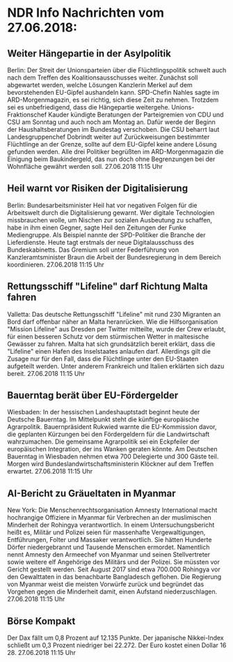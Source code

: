 # NDR Info Nachrichten vom 27.06.2018:


## Weiter Hängepartie in der Asylpolitik
Berlin: Der Streit der Unionsparteien über die Flüchtlingspolitik schwelt auch nach dem Treffen des Koalitionsausschusses weiter. Zunächst soll abgewartet werden, welche Lösungen Kanzlerin Merkel auf dem bevorstehenden EU-Gipfel aushandeln kann. SPD-Chefin Nahles sagte im ARD-Morgenmagazin, es sei richtig, sich diese Zeit zu nehmen. Trotzdem sei es unbefriedigend, dass die Hängepartie weitergehe. Unions-Fraktionschef Kauder kündigte Beratungen der Parteigremien von CDU und CSU am Sonntag und auch noch am Montag an. Dafür werde der Beginn der Haushaltsberatungen im Bundestag verschoben. Die CSU beharrt laut Landesgruppenchef Dobrindt weiter auf Zurückweisungen bestimmter Flüchtlinge an der Grenze, sollte auf dem EU-Gipfel keine andere Lösung gefunden werden. Alle drei Politiker begrüßten im ARD-Morgenmagazin die Einigung beim Baukindergeld, das nun doch ohne Begrenzungen bei der Wohnfläche gewährt werden soll. 27.06.2018 11:15 Uhr 

## Heil warnt vor Risiken der Digitalisierung
Berlin: 	Bundesarbeitsminister Heil hat vor negativen Folgen für die Arbeitswelt durch die Digitalisierung gewarnt. Wer digitale Technologien missbrauchen wolle, um Nischen zur sozialen Ausbeutung zu schaffen, habe in ihm einen Gegner, sagte Heil den Zeitungen der Funke Mediengruppe. Als Beispiel nannte der SPD-Politiker die Branche der Lieferdienste. Heute tagt erstmals der neue Digitalausschuss des Bundeskabinetts. Das Gremium soll unter Federführung von Kanzleramtsminister Braun die Arbeit der Bundesregierung in dem Bereich koordinieren. 27.06.2018 11:15 Uhr 

## Rettungsschiff "Lifeline" darf Richtung Malta fahren
Valletta: Das deutsche Rettungsschiff "Lifeline" mit rund 230 Migranten an Bord darf offenbar näher an Malta heranrücken. Wie die Hilfsorganisation "Mission Lifeline" aus Dresden per Twitter mitteilte, wurde der Crew erlaubt, für einen besseren Schutz vor dem stürmischen Wetter in maltesische Gewässer zu fahren. Malta hat sich grundsätzlich bereit erklärt, dass die "Lifeline" einen Hafen des Inselstaates anlaufen darf. Allerdings gilt die Zusage nur für den Fall, dass die Flüchtlinge unter den EU-Staaten aufgeteilt werden. Unter anderem Frankreich und Italien erklärten sich dazu bereit. 27.06.2018 11:15 Uhr 

## Bauerntag berät über EU-Fördergelder
Wiesbaden: In der hessischen Landeshauptstadt beginnt heute der Deutsche Bauerntag. Im Mittelpunkt steht die künftige europäische Agrarpolitik. Bauernpräsident Rukwied warnte die EU-Kommission davor, die geplanten Kürzungen bei den Fördergeldern für die Landwirtschaft wahrzumachen. Die gemeinsame Agrarpolitik sei ein Eckpfeiler der europäischen Integration, der ins Wanken geraten könnte. Am Deutschen Bauerntag in Wiesbaden nehmen etwa 700 Delegierte und 300 Gäste teil. Morgen wird Bundeslandwirtschaftsministerin Klöckner auf dem Treffen erwartet. 27.06.2018 11:15 Uhr 

## AI-Bericht zu Gräueltaten in Myanmar
New York: Die Menschenrechtsorganisation Amnesty International macht hochrangige Offiziere in Myanmar für Verbrechen an der muslimischen Minderheit der Rohingya verantwortlich. In einem Untersuchungsbericht heißt es, Militär und Polizei seien für massenhafte Vergewaltigungen, Entführungen, Folter und Massaker verantwortlich. Sie hätten Hunderte Dörfer niedergebrannt und Tausende Menschen ermordet. Namentlich nennt Amnesty den Armeechef von Myanmar und seinen Stellvertreter sowie weitere elf Angehörige des Militärs und der Polizei. Sie müssten vor Gericht gestellt werden. Seit August 2017 sind etwa 700.000 Rohingya vor den Gewalttaten in das benachbarte Bangladesch geflohen. Die Regierung von Myanmar weist die meisten Vorwürfe zurück und begründet das Vorgehen gegen die Minderheit damit, einen Aufstand niederzuschlagen. 27.06.2018 11:15 Uhr 

## Börse Kompakt
Der Dax fällt um 0,8 Prozent auf 12.135   Punkte. Der japanische Nikkei-Index schließt um  0,3  Prozent niedriger bei  22.272. Der Euro kostet einen Dollar 16 28. 27.06.2018 11:15 Uhr 
